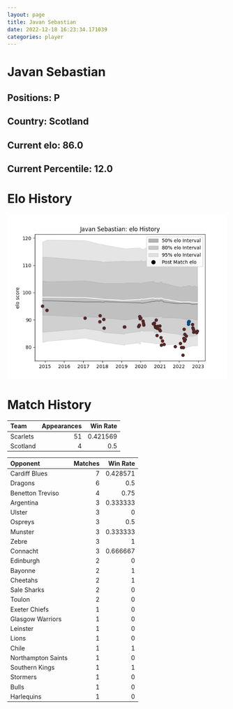 ```yaml
---  
layout: page  
title: Javan Sebastian  
date: 2022-12-18 16:23:34.171039  
categories: player  
---
```

# Javan Sebastian

## Positions: P

## Country: Scotland

## Current elo: 86.0

## Current Percentile: 12.0

# Elo History


![elo history](history_JavanSebastian.png)
# Match History


| Team     |   Appearances |   Win Rate |
|:---------|--------------:|-----------:|
| Scarlets |            51 |   0.421569 |
| Scotland |             4 |   0.5      |

| Opponent           |   Matches |   Win Rate |
|:-------------------|----------:|-----------:|
| Cardiff Blues      |         7 |   0.428571 |
| Dragons            |         6 |   0.5      |
| Benetton Treviso   |         4 |   0.75     |
| Argentina          |         3 |   0.333333 |
| Ulster             |         3 |   0        |
| Ospreys            |         3 |   0.5      |
| Munster            |         3 |   0.333333 |
| Zebre              |         3 |   1        |
| Connacht           |         3 |   0.666667 |
| Edinburgh          |         2 |   0        |
| Bayonne            |         2 |   1        |
| Cheetahs           |         2 |   1        |
| Sale Sharks        |         2 |   0        |
| Toulon             |         2 |   0        |
| Exeter Chiefs      |         1 |   0        |
| Glasgow Warriors   |         1 |   0        |
| Leinster           |         1 |   0        |
| Lions              |         1 |   0        |
| Chile              |         1 |   1        |
| Northampton Saints |         1 |   0        |
| Southern Kings     |         1 |   1        |
| Stormers           |         1 |   0        |
| Bulls              |         1 |   0        |
| Harlequins         |         1 |   0        |